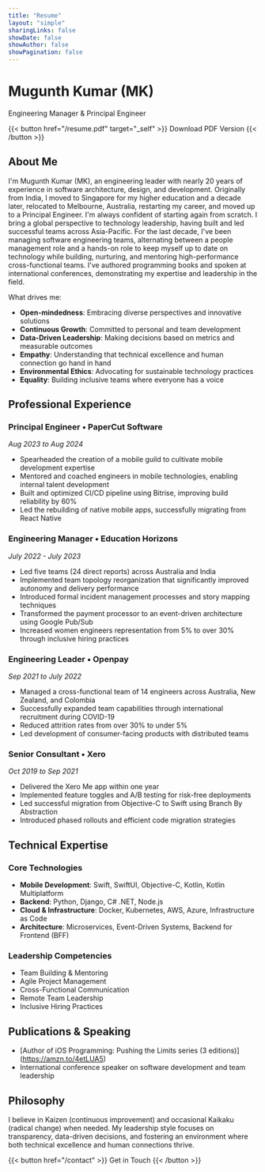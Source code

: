 ```yaml
---
title: "Resume"
layout: "simple"
sharingLinks: false
showDate: false
showAuthor: false
showPagination: false
---
```


# Mugunth Kumar (MK)
Engineering Manager & Principal Engineer

{{< button href="/resume.pdf" target="_self" >}}
Download PDF Version
{{< /button >}}

## About Me

I'm Mugunth Kumar (MK), an engineering leader with nearly 20 years of experience in software architecture, design, and development. Originally from India, I moved to Singapore for my higher education and a decade later, relocated to Melbourne, Australia, restarting my career, and moved up to a Principal Engineer. I'm always confident of starting again from scratch. I bring a global perspective to technology leadership, having built and led successful teams across Asia-Pacific. For the last decade, I've been managing software engineering teams, alternating between a people management role and a hands-on role to keep myself up to date on technology while building, nurturing, and mentoring high-performance cross-functional teams. I've authored programming books and spoken at international conferences, demonstrating my expertise and leadership in the field.


What drives me:
- **Open-mindedness**: Embracing diverse perspectives and innovative solutions
- **Continuous Growth**: Committed to personal and team development
- **Data-Driven Leadership**: Making decisions based on metrics and measurable outcomes
- **Empathy**: Understanding that technical excellence and human connection go hand in hand
- **Environmental Ethics**: Advocating for sustainable technology practices
- **Equality**: Building inclusive teams where everyone has a voice

## Professional Experience

### Principal Engineer • PaperCut Software
*Aug 2023 to Aug 2024*

- Spearheaded the creation of a mobile guild to cultivate mobile development expertise
- Mentored and coached engineers in mobile technologies, enabling internal talent development
- Built and optimized CI/CD pipeline using Bitrise, improving build reliability by 60%
- Led the rebuilding of native mobile apps, successfully migrating from React Native

### Engineering Manager • Education Horizons
*July 2022 - July 2023*

- Led five teams (24 direct reports) across Australia and India
- Implemented team topology reorganization that significantly improved autonomy and delivery performance
- Introduced formal incident management processes and story mapping techniques
- Transformed the payment processor to an event-driven architecture using Google Pub/Sub
- Increased women engineers representation from 5% to over 30% through inclusive hiring practices

### Engineering Leader • Openpay
*Sep 2021 to July 2022*

- Managed a cross-functional team of 14 engineers across Australia, New Zealand, and Colombia
- Successfully expanded team capabilities through international recruitment during COVID-19
- Reduced attrition rates from over 30% to under 5%
- Led development of consumer-facing products with distributed teams

### Senior Consultant • Xero
*Oct 2019 to Sep 2021*

- Delivered the Xero Me app within one year
- Implemented feature toggles and A/B testing for risk-free deployments
- Led successful migration from Objective-C to Swift using Branch By Abstraction
- Introduced phased rollouts and efficient code migration strategies

## Technical Expertise

### Core Technologies
- **Mobile Development**: Swift, SwiftUI, Objective-C, Kotlin, Kotlin Multiplatform
- **Backend**: Python, Django, C# .NET, Node.js
- **Cloud & Infrastructure**: Docker, Kubernetes, AWS, Azure, Infrastructure as Code
- **Architecture**: Microservices, Event-Driven Systems, Backend for Frontend (BFF)

### Leadership Competencies
- Team Building & Mentoring
- Agile Project Management
- Cross-Functional Communication
- Remote Team Leadership
- Inclusive Hiring Practices

## Publications & Speaking
- [Author of iOS Programming: Pushing the Limits series (3 editions)] (https://amzn.to/4etLUA5)
- International conference speaker on software development and team leadership

## Philosophy
I believe in Kaizen (continuous improvement) and occasional Kaikaku (radical change) when needed. My leadership style focuses on transparency, data-driven decisions, and fostering an environment where both technical excellence and human connections thrive.

{{< button href="/contact" >}}
Get in Touch
{{< /button >}}
